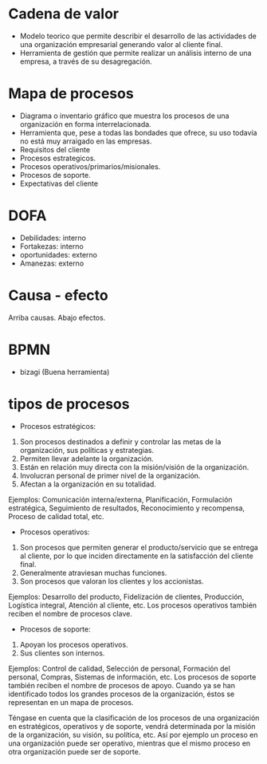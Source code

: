 # Cadena de valor

- Modelo teorico que permite describir el desarrollo de las actividades de una organización empresarial generando valor al cliente final.
- Herramienta de gestión que permite realizar un análisis interno de una empresa, a través de su desagregación.

# Mapa de procesos

- Diagrama o inventario gráfico que muestra los procesos de una organización en forma interrelacionada.
- Herramienta que, pese a todas las bondades que ofrece, su uso todavía no está muy arraigado en las empresas.
- Requisitos del cliente
- Procesos estrategicos.
- Procesos operativos/primarios/misionales.
- Procesos de soporte.
- Expectativas del cliente

# DOFA

- Debilidades: interno
- Fortakezas: interno
- oportunidades: externo
- Amanezas: externo

# Causa - efecto

Arriba causas.
Abajo efectos.

# BPMN

- bizagi (Buena herramienta)

# tipos de procesos

* Procesos estratégicos: 
1. Son procesos destinados a definir y controlar las metas de la organización, sus políticas y estrategias. 
2. Permiten llevar adelante la organización. 
3. Están en relación muy directa con la misión/visión de la organización. 
4. Involucran personal de primer nivel de la organización. 
5. Afectan a la organización en su totalidad. 

Ejemplos: Comunicación interna/externa, Planificación, Formulación estratégica, Seguimiento de resultados, Reconocimiento y recompensa, Proceso de calidad total, etc.

* Procesos operativos: 
1. Son procesos que permiten generar el producto/servicio que se entrega al cliente, por lo que inciden directamente en la satisfacción del cliente final. 
2. Generalmente atraviesan muchas funciones. 
3. Son procesos que valoran los clientes y los accionistas. 

Ejemplos: Desarrollo del producto, Fidelización de clientes, Producción, Logística integral, Atención al cliente, etc. Los procesos operativos también reciben el nombre de procesos clave.

* Procesos de soporte: 
1. Apoyan los procesos operativos. 
2. Sus clientes son internos. 

Ejemplos: Control de calidad, Selección de personal, Formación del personal, Compras, Sistemas de información, etc. Los procesos de soporte también reciben el nombre de procesos de apoyo. Cuando ya se han identificado todos los grandes procesos de la organización, éstos se representan en un mapa de procesos. 


Téngase en cuenta que la clasificación de los procesos de una organización en estratégicos, operativos y de soporte, vendrá determinada por la misión de la organización, su visión, su política, etc. Así por ejemplo un proceso en una organización puede ser operativo, mientras que el mismo proceso en otra organización puede ser de soporte.